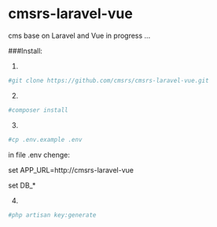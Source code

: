 # cmsrs-laravel-vue
cms base on Laravel and Vue
	in progress ...

###Install:

1.
```bash
#git clone https://github.com/cmsrs/cmsrs-laravel-vue.git
```

2.
```bash
#composer install
```

3.
```bash
#cp .env.example .env
```

in file .env chenge:


set 
APP_URL=http://cmsrs-laravel-vue

set
DB_*

4.
```bash
#php artisan key:generate
```

